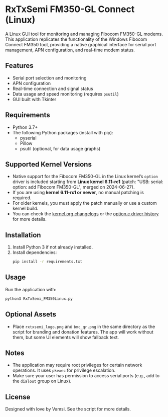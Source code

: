 # RxTxSemi FM350-GL Connect (Linux)

A Linux GUI tool for monitoring and managing Fibocom FM350-GL modems. This application replicates the functionality of the Windows Fibocom Connect FM350 tool, providing a native graphical interface for serial port management, APN configuration, and real-time modem status.

## Features
- Serial port selection and monitoring
- APN configuration
- Real-time connection and signal status
- Data usage and speed monitoring (requires `psutil`)
- GUI built with Tkinter

## Requirements
- Python 3.7+
- The following Python packages (install with pip):
  - pyserial
  - Pillow
  - psutil (optional, for data usage graphs)

## Supported Kernel Versions
- Native support for the Fibocom FM350-GL in the Linux kernel’s `option` driver is included starting from **Linux kernel 6.11-rc1** (patch: "USB: serial: option: add Fibocom FM350-GL", merged on 2024-06-27).
- If you are using **kernel 6.11-rc1 or newer**, no manual patching is required.
- For older kernels, you must apply the patch manually or use a custom kernel build.
- You can check the [kernel.org changelogs](https://kernel.org/) or the [option.c driver history](https://git.kernel.org/pub/scm/linux/kernel/git/torvalds/linux.git/log/drivers/usb/serial/option.c) for more details.

## Installation
1. Install Python 3 if not already installed.
2. Install dependencies:
   ```bash
   pip install -r requirements.txt
   ```

## Usage
Run the application with:
```bash
python3 RxTxSemi_FM350Linux.py
```

## Optional Assets
- Place `rxtxsemi_logo.png` and `bmc_qr.png` in the same directory as the script for branding and donation features. The app will work without them, but some UI elements will show fallback text.

## Notes
- The application may require root privileges for certain network operations. It uses `pkexec` for privilege escalation.
- Make sure your user has permission to access serial ports (e.g., add to the `dialout` group on Linux).

## License
Designed with love by Vamsi. See the script for more details. 